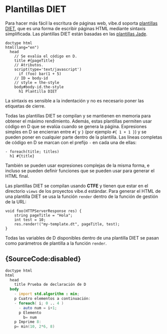 # Plantillas DIET

Para hacer más fácil la escritura de páginas web, vibe.d soporta
[plantillas DIET](https://vibed.org/templates/diet), que es una forma
de escribir páginas HTML mediante sintaxis simplificada. Las plantillas DIET
están basadas en las [plantillas Jade](http://jade-lang.com/).

    doctype html
    html(lang="en")
      head
        // Se evalúa el código en D.
        title #{pageTitle}
        // Atributos.
        script(type='text/javascript')
          if (foo) bar(1 + 5)
        // ID = body-id
        // style = the-style
        body#body-id.the-style
          h1 Plantilla DIET

La sintaxis es sensible a la indentación y no es necesario poner las
etiquetas de cierre.

Todas las plantillas DIET se compilan y se mantienen en memoria para obtener
el máximo rendimiento. Además, estas plantillas permiten usar código en D
que se evalúa cuando se genera la página. Expresiones simples en D se encierran
entre `#{` y `}` (por ejemplo `#{ 1 + 1 }`) y se pueden poner en cualquier
parte dentro de la plantilla. Las líneas completas de código en D se marcan con
el prefijo `-` en cada una de ellas:

    - foreach(title; titles)
      h1 #{title}

También se pueden usar expresiones complejas de la misma forma, e incluso se
pueden definir funciones que se pueden usar para generar el HTML final.

Las plantillas DIET se compilan usando **CTFE** y tienen que estar en el
directorio `views` de los proyectos vibe.d estándar. Para generar el HTML de
una plantilla DIET se usa la función `render` dentro de la función de gestión
de la URL:

    void foo(HTTPServerResponse res) {
        string pageTitle = "Hola";
        int test = 10;
        res.render!("my-template.dt", pageTitle, test);
    }

Todas las variables de D disponibles dentro de una plantilla DIET se pasan como
parámetros de plantilla a la función `render`.

## {SourceCode:disabled}

```d
doctype html
html
  head
    title Prueba de declaración de D
  body
    - import std.algorithm : min;
    p Cuatro elementos a continuación:
    - foreach( i; 0 .. 4 )
      - auto num = i+1;
      p Elemento
        b= num
    p Imprime 8:
    p= min(10, 2*6, 8)
```
